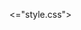 <="style.css">
    <meta charset="utf-8" />

  </head>
  <body>
    <!DOCTYPE html>
<html lang="en">
  <head>
    <script src="https://cdnjs.cloudflare.com/ajax/libs/p5.js/1.9.1/p5.js"></script>
    <script src="https://cdnjs.cloudflare.com/ajax/libs/p5.js/1.9.1/addons/p5.sound.min.js"></script>
    <link rel="stylesheet" type="text/css" hrefmain>
    </main>
    <script src="sketch.js"></script>
    <script src="p5.collide2d.js"></script>
  </body>
</html>
